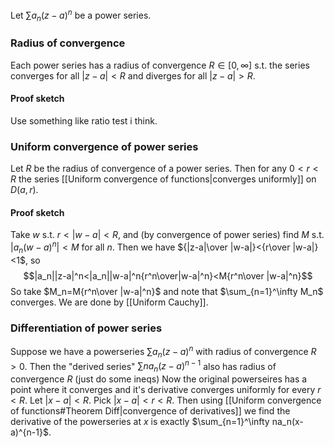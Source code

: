 Let $\sum a_n(z-a)^n$ be a power series.
### Radius of convergence
Each power series has a radius of convergence $R\in[0,\infty]$ s.t. the series converges for all $|z-a|<R$ and diverges for all $|z-a|>R$.
#### Proof sketch
Use something like ratio test i think.

### Uniform convergence of power series
Let $R$ be the radius of convergence of a power series. Then for any $0<r<R$ the series [[Uniform convergence of functions|converges uniformly]] on $D(a,r)$.
#### Proof sketch
Take $w$ s.t. $r<|w-a|<R$, and (by convergence of power series) find $M$ s.t. $|a_n(w-a)^n|<M$ for all $n$. Then we have ${|z-a|\over |w-a|}<{r\over |w-a|}<1$, so $$|a_n||z-a|^n<|a_n||w-a|^n{r^n\over|w-a|^n}<M{r^n\over |w-a|^n}$$
So take $M_n=M{r^n\over |w-a|^n}$ and note that $\sum_{n=1}^\infty M_n$ converges. We are done by [[Uniform Cauchy]].

### Differentiation of power series
Suppose we have a powerseries $\sum a_n(z-a)^n$ with radius of convergence $R>0$. Then the "derived series" $\sum na_n(z-a)^{n-1}$ also has radius of convergence $R$ (just do some ineqs)
Now the original powerseires has a point where it converges and it's derivative converges uniformly for every $r<R$. Let $|x-a|<R$. Pick $|x-a|<r<R$. Then using [[Uniform convergence of functions#Theorem Diff|convergence of derivatives]] we find the derivative of the powerseries at $x$ is exactly $\sum_{n=1}^\infty na_n(x-a)^{n-1}$.
